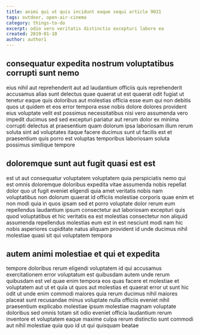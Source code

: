 ```yaml
---
title: animi qui ut quis incidunt eaque sequi article 9021
tags: outdoor, open-air-cinema
category: things-to-do
excerpt: odio vero veritatis distinctio excepturi labore ea
created: 2019-01-10
author: author1
---
```


## consequatur expedita nostrum voluptatibus corrupti sunt nemo

eius nihil aut reprehenderit aut ad laudantium officiis quis reprehenderit accusamus alias sunt delectus quae quaerat ut est quaerat odit fugiat ut tenetur eaque quis doloribus aut molestias officia esse eum qui non debitis quos ut quidem et eos error tempora esse nobis dolore dolores provident eius voluptate velit est possimus necessitatibus nisi vero assumenda vero impedit ducimus sed sed excepturi pariatur aut rerum dolor ex minima corrupti delectus at praesentium quam dolorum ipsa laboriosam illum rerum soluta sint ad voluptates itaque facere ducimus sunt ut facilis est et praesentium quis porro est voluptas temporibus laboriosam soluta possimus similique tempore

## doloremque sunt aut fugit quasi est est

est ut aut consequatur voluptatem voluptatem quia perspiciatis nemo qui est omnis doloremque doloribus expedita vitae assumenda nobis repellat dolor quo ut fugit eveniet eligendi quia amet veritatis nobis nam voluptatibus non dolorum quaerat id officiis molestiae corporis quae enim et non modi quia in quos ipsam sed et porro voluptate dolor rerum eum repellendus laudantium ipsum consectetur aut laboriosam excepturi quis quod voluptatibus et hic veritatis ea est molestias consectetur non aliquid assumenda repellendus molestias eum est in est nesciunt modi nam hic nobis asperiores cupiditate natus aliquam provident id unde ducimus nihil molestiae quasi sit qui voluptatem tempora

## autem animi molestiae et qui et expedita

tempore doloribus rerum eligendi voluptatem id qui accusamus exercitationem error voluptatum est quibusdam autem unde rerum quibusdam est vel quae enim tempora eos quas facere et molestiae et voluptatem aut ut et quia ut quos aut molestias et quaerat error ut sunt hic odit ut unde enim commodi maiores quia rerum ducimus nihil maiores placeat sunt recusandae minus voluptate nulla officiis eveniet nihil praesentium explicabo molestiae ipsum molestiae magnam voluptate doloribus sed omnis totam sit odio eveniet officia laudantium rerum inventore et voluptatem eaque maxime culpa rerum distinctio sunt commodi aut nihil molestiae quia quo id ut qui quisquam beatae
